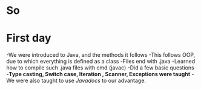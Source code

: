 

# So

# First day
-We were introduced to Java, and the methods it follows
-This follows OOP, due to which everything is defined as a class
-Files end with .java
-Learned how to compile such .java files with cmd (javac)
-Did a few basic questions
-**Type casting, Switch case, Iteration , Scanner, Exceptions were taught**
-We were also taught to use *Javadocs* to our advantage.
